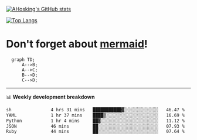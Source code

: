 [![AHosking's GitHub stats](https://github-readme-stats.vercel.app/api?username=ahosking&count_private=true&show_icons=true&theme=onedark&hide_rank=true&include_all_commits=true)](https://github.com/ahosking)

[![Top Langs](https://github-readme-stats.vercel.app/api/top-langs/?username=ahosking&layout=compact&theme=onedark)](https://github.com/ahosking)


# Don't forget about [mermaid](https://github.blog/2022-02-14-include-diagrams-markdown-files-mermaid/)!

```mermaid
  graph TD;
      A-->B;
      A-->C;
      B-->D;
      C-->D;
```
-------

📊 **Weekly development breakdown**

<!--START_SECTION:waka-->

```txt
sh               4 hrs 31 mins   ███████████▓░░░░░░░░░░░░░   46.47 %
YAML             1 hr 37 mins    ████▒░░░░░░░░░░░░░░░░░░░░   16.69 %
Python           1 hr 4 mins     ██▓░░░░░░░░░░░░░░░░░░░░░░   11.12 %
JSON             46 mins         ██░░░░░░░░░░░░░░░░░░░░░░░   07.93 %
Ruby             44 mins         ██░░░░░░░░░░░░░░░░░░░░░░░   07.64 %
```

<!--END_SECTION:waka-->
